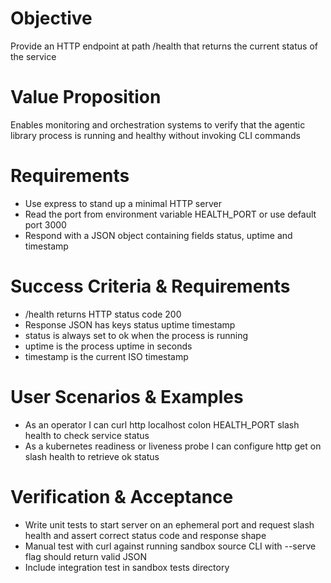 # Objective

Provide an HTTP endpoint at path /health that returns the current status of the service

# Value Proposition

Enables monitoring and orchestration systems to verify that the agentic library process is running and healthy without invoking CLI commands

# Requirements

- Use express to stand up a minimal HTTP server
- Read the port from environment variable HEALTH_PORT or use default port 3000
- Respond with a JSON object containing fields status, uptime and timestamp

# Success Criteria & Requirements

- /health returns HTTP status code 200
- Response JSON has keys status uptime timestamp
- status is always set to ok when the process is running
- uptime is the process uptime in seconds
- timestamp is the current ISO timestamp

# User Scenarios & Examples

- As an operator I can curl http localhost colon HEALTH_PORT slash health to check service status
- As a kubernetes readiness or liveness probe I can configure http get on slash health to retrieve ok status

# Verification & Acceptance

- Write unit tests to start server on an ephemeral port and request slash health and assert correct status code and response shape
- Manual test with curl against running sandbox source CLI with --serve flag should return valid JSON
- Include integration test in sandbox tests directory